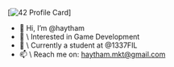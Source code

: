 [![42 Profile Card](https://1337-readme.vercel.app/api/profile?cursus=42cursus&dark=true&email=hide&login=hmokhtar)]

- 👋 Hi, I’m @haytham
- 👀 \\ Interested in Game Development
- 🌱 \\ Currently a student at @1337FIL
- 📫 \\ Reach me on: haytham.mkt@gmail.com
